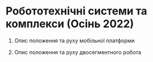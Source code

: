 # Робототехнічні системи та комплекси (Осінь 2022)

1. Опис положення та руху мобільної платформи

2. Опис положення та руху двосегментного робота
